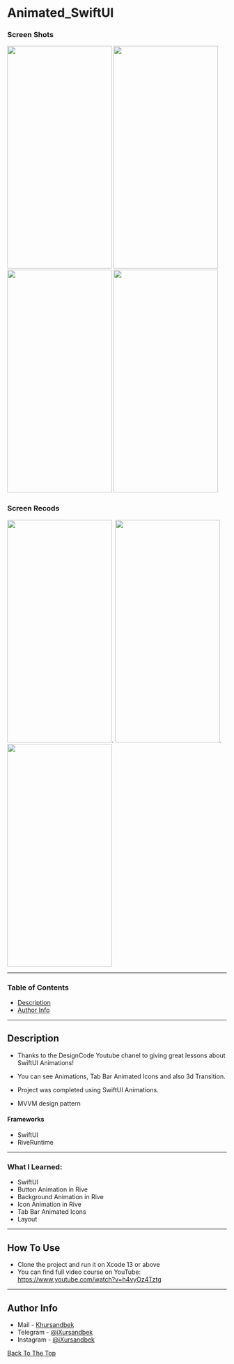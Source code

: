 # Animated_SwiftUI

### Screen Shots
<img src="https://github.com/iXursandbek1/Netflix-Clone/assets/114641378/b4a2c7e9-90bc-4308-bb74-2b787a029350" width="240" height="510">
<img src="https://github.com/iXursandbek1/Netflix-Clone/assets/114641378/6a2c11ec-28d4-479b-ac92-d2c232de2f32" width="240" height="510">
<img src="https://github.com/iXursandbek1/Netflix-Clone/assets/114641378/2949d2b8-653b-4d4f-92c3-e2e82446663d" width="240" height="510">
<img src="https://github.com/iXursandbek1/Netflix-Clone/assets/114641378/fdbfb3e1-f9b6-4ac7-9128-494d1b80be96" width="240" height="510">

### Screen Recods
<img src="https://github.com/iXursandbek1/Netflix-Clone/assets/114641378/e43437e6-33a8-451f-829f-273b06d7d6cf" width="240" height="510">.
<img src="https://github.com/iXursandbek1/Netflix-Clone/assets/114641378/a05deb29-9550-400f-8796-3e9d9c8a0ebd" width="240" height="510">.
<img src="https://github.com/iXursandbek1/Netflix-Clone/assets/114641378/353be1d7-95fd-487a-895c-7f71e85db564" width="240" height="510">

---

### Table of Contents

- [Description](#description)
- [Author Info](#author-info)

---

## Description

- Thanks to the DesignCode Youtube chanel to giving great lessons about SwiftUI Animations!

- You can see Animations, Tab Bar Animated Icons and also 3d Transition.

- Project was completed using SwiftUI Animations.

- MVVM design pattern

#### Frameworks

- SwiftUI
- RiveRuntime


---
### What I Learned:
- SwiftUI 
- Button Animation in Rive
- Background Animation in Rive
- Icon Animation in Rive
- Tab Bar Animated Icons
- Layout
---

## How To Use

- Clone the project and run it on Xcode 13 or above
- You can find full video course on YouTube: https://www.youtube.com/watch?v=h4vyOz4Tztg
---

## Author Info

- Mail - [Khursandbek](kambaraliyev2001@mail.ru)
- Telegram - [@iXursandbek](https://t.me/iXursandbek)
- Instagram - [@iXursandbek](https://instagram.com/ixursandbek_?igshid=MzRlODBiNWFlZA==)

[Back To The Top](#Animated_SwiftUI)
